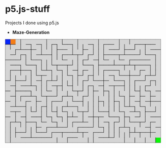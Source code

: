 # p5.js-stuff
Projects I done using p5.js

- **Maze-Generation** 
<img src="/Maze-Generation/maze.jpg" alt="olcft" width="600">
